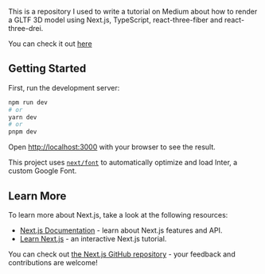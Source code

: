 This is a repository I used to write a tutorial on Medium about how to render a GLTF 3D model using Next.js, TypeScript, react-three-fiber and react-three-drei.

You can check it out [here](https://medium.com/@valentinagaravaglia/rendering-a-3d-model-with-next-js-13-typescript-react-three-fiber-and-react-three-drei-84476c3b6a5d)

## Getting Started

First, run the development server:

```bash
npm run dev
# or
yarn dev
# or
pnpm dev
```

Open [http://localhost:3000](http://localhost:3000) with your browser to see the result.

This project uses [`next/font`](https://nextjs.org/docs/basic-features/font-optimization) to automatically optimize and load Inter, a custom Google Font.

## Learn More

To learn more about Next.js, take a look at the following resources:

- [Next.js Documentation](https://nextjs.org/docs) - learn about Next.js features and API.
- [Learn Next.js](https://nextjs.org/learn) - an interactive Next.js tutorial.

You can check out [the Next.js GitHub repository](https://github.com/vercel/next.js/) - your feedback and contributions are welcome!
